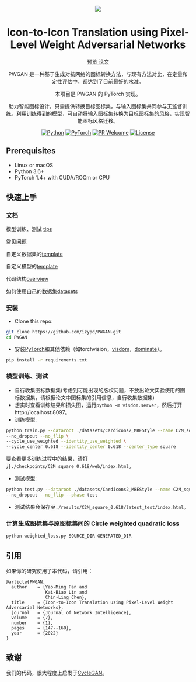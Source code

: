 <p align="center">
  <a href="https://izypd.com/pwgan">
    <img src="https://cdn.jsdelivr.net/gh/izypd/Gauss@main/PWGAN/PWGAN结果.png">
  </a>
</p>

<h1 align="center">Icon-to-Icon Translation using Pixel-Level Weight Adversarial Networks</h1>

<p align="center">
  <a href="https://izypd.com/pwgan">
    预览
  </a>
  <a href="http://bit.kuas.edu.tw/~jni/2022/vol7/s1/11.JNI0275.pdf">
    论文
  </a>
</p>

<div align="center">

PWGAN 是一种基于生成对抗网络的图标转换方法，与现有方法对比，在定量和定性评估中，都达到了目前最好的水准。

本项目是 PWGAN 的 PyTorch 实现。

助力智能图标设计，只需提供转换目标图标集，与输入图标集共同参与无监督训练。利用训练得到的模型，可自动将输入图标集转换为目标图标集的风格，实现智能图标风格迁移。

[![Python](https://img.shields.io/badge/Python-3.6+-3776AB?style=for-the-badge)](https://www.python.org)
[![PyTorch](https://img.shields.io/badge/PyTorch-1.4+-EE4C2C?style=for-the-badge)](https://pytorch.org)
[![PR Welcome](https://img.shields.io/badge/PR-welcome-60ca2b?style=for-the-badge)](https://github.com/izypd/blog-react/pulls)
[![License](https://img.shields.io/badge/License-GPL-60ca2b?style=for-the-badge)](https://www.gnu.org/licenses/gpl-3.0.html)

</div>

## Prerequisites
- Linux or macOS
- Python 3.6+
- PyTorch 1.4+ with CUDA/ROCm or CPU

## 快速上手

### 文档

模型训练、测试 [tips](https://github.com/junyanz/pytorch-CycleGAN-and-pix2pix/blob/master/docs/tips.md)

常见[问题](https://github.com/junyanz/pytorch-CycleGAN-and-pix2pix/blob/master/docs/qa.md)

自定义数据集的[template](data/template_dataset.py)

自定义模型的[template](models/template_model.py)

代码结构[overview](https://github.com/junyanz/pytorch-CycleGAN-and-pix2pix/blob/master/docs/overview.md)

如何使用自己的数据集[datasets](https://github.com/junyanz/pytorch-CycleGAN-and-pix2pix/blob/master/docs/datasets.md)

### 安装

- Clone this repo:
```bash
git clone https://github.com/izypd/PWGAN.git
cd PWGAN
```

- 安装[PyTorch](http://pytorch.org)和其他依赖（如torchvision，[visdom](https://github.com/facebookresearch/visdom)，[dominate](https://github.com/Knio/dominate)）。
```bash
pip install -r requirements.txt
```

### 模型训练、测试
- 自行收集图标数据集(考虑到可能出现的版权问题，不放出论文实验使用的图标数据集，请根据论文中图标集的引用信息，自行收集数据集)
- 想实时查看训练结果和损失图，运行`python -m visdom.server`，然后打开http://localhost:8097。
- 训练模型:
```bash
python train.py --dataroot ./datasets/Cardicons2_MBEStyle --name C2M_square_0.618 --gpu_ids 0 \
--no_dropout --no_flip \
--cycle_use_weighted --identity_use_weighted \
--cycle_center 0.618 --identity_center 0.618 --center_type square
```
要查看更多训练过程中的结果，请打开`./checkpoints/C2M_square_0.618/web/index.html`。
- 测试模型:
```bash
python test.py --dataroot ./datasets/Cardicons2_MBEStyle --name C2M_square_0.618 --gpu_ids 0 \
--no_dropout --no_flip --phase test
```
- 测试结果会保存至`./results/C2M_square_0.618/latest_test/index.html`。

### 计算生成图标集与原图标集间的 Circle weighted quadratic loss

```bash
python weighted_loss.py SOURCE_DIR GENERATED_DIR
```

## 引用

如果你的研究使用了本代码，请引用：
```
@article{PWGAN,
  author    = {Yao-Ming Pan and
               Kai-Biao Lin and
               Chin-Ling Chen},
  title     = {Icon-to-Icon Translation using Pixel-Level Weight Adversarial Networks},
  journal   = {Journal of Network Intelligence},
  volume    = {7},
  number    = {1},
  pages     = {147--160},
  year      = {2022}
}
```

## 致谢
我们的代码，很大程度上启发于[CycleGAN](https://github.com/junyanz/pytorch-CycleGAN-and-pix2pix)。
